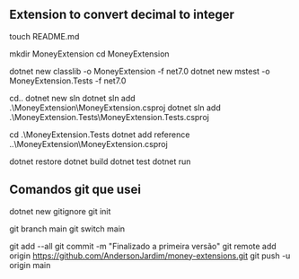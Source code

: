 ## Extension to convert decimal to integer

touch README.md

mkdir MoneyExtension
cd MoneyExtension

dotnet new classlib -o MoneyExtension -f net7.0
dotnet new mstest -o MoneyExtension.Tests -f net7.0

cd..
dotnet new sln
dotnet sln add .\MoneyExtension\MoneyExtension.csproj
dotnet sln add .\MoneyExtension.Tests\MoneyExtension.Tests.csproj

cd .\MoneyExtension.Tests
dotnet add reference ..\MoneyExtension\MoneyExtension.csproj

dotnet restore
dotnet build
dotnet test
dotnet run

## Comandos git que usei
dotnet new gitignore
git init

git branch main
git switch main

git add --all
git commit -m "Finalizado a primeira versão"
git remote add origin https://github.com/AndersonJardim/money-extensions.git
git push -u origin main
